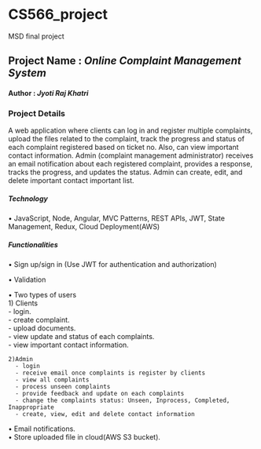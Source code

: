 # CS566_project
MSD final project

## Project Name :  *Online Complaint Management System* ##
#### Author : *Jyoti Raj Khatri*

### Project Details ###
A web application  where clients can log in and register multiple complaints, upload the files related to the complaint, track the progress and status of each complaint registered based on ticket no. Also, can view important contact information. Admin (complaint management administrator) receives an email notification about each registered complaint, provides a response, tracks the progress, and updates the status. Admin can create, edit, and delete important contact important list.

##### Technology #####

• JavaScript, Node, Angular, MVC Patterns, REST APIs, JWT, State Management, Redux, Cloud Deployment(AWS)

##### Functionalities #####

• Sign up/sign in (Use JWT for authentication and authorization)

• Validation

• Two types of users   
    1) Clients      
      - login.   
      - create complaint.     
      - upload documents.  
      - view update and status of each complaints.  
      - view important contact information.  
      
    2)Admin
      - login
      - receive email once complaints is register by clients
      - view all complaints
      - process unseen complaints
      - provide feedback and update on each complaints
      - change the complaints status: Unseen, Inprocess, Completed, Inappropriate
      - create, view, edit and delete contact information
• Email notifications.  
• Store uploaded file in cloud(AWS S3 bucket).
